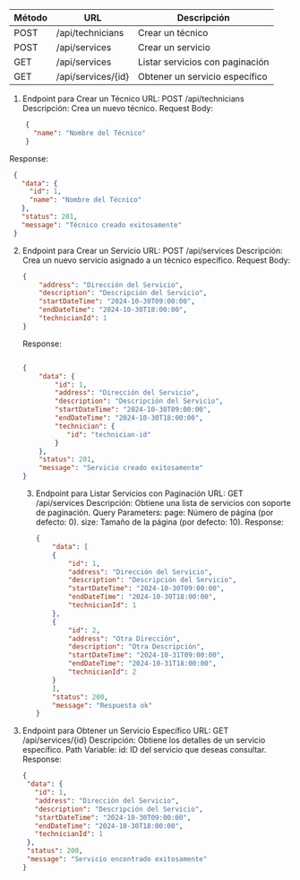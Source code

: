 | Método | URL                | Descripción                     |
|--------|--------------------|---------------------------------|
| POST   | /api/technicians   | Crear un técnico                |
| POST   | /api/services      | Crear un servicio               |
| GET    | /api/services      | Listar servicios con paginación |
| GET    | /api/services/{id} | Obtener un servicio específico  |

1. Endpoint para Crear un Técnico
   URL: POST /api/technicians
   Descripción: Crea un nuevo técnico.
   Request Body:

~~~json   
    {
      "name": "Nombre del Técnico"
    }
~~~

Response:

   ~~~json
    {
      "data": {
        "id": 1,
        "name": "Nombre del Técnico"
      },
      "status": 201,
      "message": "Técnico creado exitosamente"
    }
   ~~~

2. Endpoint para Crear un Servicio
   URL: POST /api/services
   Descripción: Crea un nuevo servicio asignado a un técnico específico.
   Request Body:
   ~~~json
   {
       "address": "Dirección del Servicio",
       "description": "Descripción del Servicio",
       "startDateTime": "2024-10-30T09:00:00",
       "endDateTime": "2024-10-30T18:00:00",
       "technicianId": 1
   }
   ~~~
   Response:
   ~~~json
   
   {
       "data": {
           "id": 1,
           "address": "Dirección del Servicio",
           "description": "Descripción del Servicio",
           "startDateTime": "2024-10-30T09:00:00",
           "endDateTime": "2024-10-30T18:00:00",
           "technician": {
              "id": "technician-id"
           }
       },
       "status": 201,
       "message": "Servicio creado exitosamente"
   }
   ~~~
   3. Endpoint para Listar Servicios con Paginación
      URL: GET /api/services
      Descripción: Obtiene una lista de servicios con soporte de paginación.
      Query Parameters:
      page: Número de página (por defecto: 0).
      size: Tamaño de la página (por defecto: 10).
      Response:
      ~~~json   
      {
          "data": [
          {
              "id": 1,
              "address": "Dirección del Servicio",
              "description": "Descripción del Servicio",
              "startDateTime": "2024-10-30T09:00:00",
              "endDateTime": "2024-10-30T18:00:00",
              "technicianId": 1
          },
          {
              "id": 2,
              "address": "Otra Dirección",
              "description": "Otra Descripción",
              "startDateTime": "2024-10-31T09:00:00",
              "endDateTime": "2024-10-31T18:00:00",
              "technicianId": 2
          }
          ],
          "status": 200,
          "message": "Respuesta ok"
      }
      ~~~
4. Endpoint para Obtener un Servicio Específico
   URL: GET /api/services/{id}
   Descripción: Obtiene los detalles de un servicio específico.
   Path Variable:
   id: ID del servicio que deseas consultar.
   Response:
   ~~~json
   {   
    "data": {
      "id": 1,
      "address": "Dirección del Servicio",
      "description": "Descripción del Servicio",
      "startDateTime": "2024-10-30T09:00:00",
      "endDateTime": "2024-10-30T18:00:00",
      "technicianId": 1
    },
    "status": 200,
    "message": "Servicio encontrado exitosamente"
   }
   ~~~